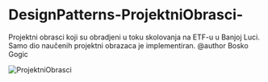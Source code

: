 # DesignPatterns-ProjektniObrasci-
Projektni obrasci koji su obradjeni u toku skolovanja na ETF-u u Banjoj Luci. Samo dio naučenih projektni obrazaca je implementiran. 
@author Bosko Gogic


![ProjektniObrasci](https://user-images.githubusercontent.com/34395798/156012856-f2d57e95-60af-463a-9d21-958f1664bb78.png)
